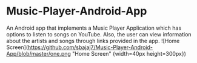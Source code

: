 # Music-Player-Android-App
An Android app that implements a Music Player Application which has options to listen to songs on YouTube. Also, the user can view information about the artists and songs through links provided in the app.
![Home Screen](https://github.com/sbajaj7/Music-Player-Android-App/blob/master/one.png "Home Screen" {width=40px height=300px})
